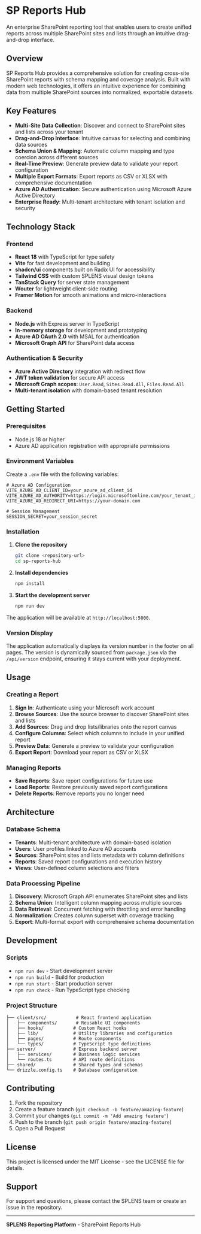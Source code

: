 # SP Reports Hub

An enterprise SharePoint reporting tool that enables users to create unified reports across multiple SharePoint sites and lists through an intuitive drag-and-drop interface.

## Overview

SP Reports Hub provides a comprehensive solution for creating cross-site SharePoint reports with schema mapping and coverage analysis. Built with modern web technologies, it offers an intuitive experience for combining data from multiple SharePoint sources into normalized, exportable datasets.

## Key Features

- **Multi-Site Data Collection**: Discover and connect to SharePoint sites and lists across your tenant
- **Drag-and-Drop Interface**: Intuitive canvas for selecting and combining data sources
- **Schema Union & Mapping**: Automatic column mapping and type coercion across different sources
- **Real-Time Preview**: Generate preview data to validate your report configuration
- **Multiple Export Formats**: Export reports as CSV or XLSX with comprehensive documentation
- **Azure AD Authentication**: Secure authentication using Microsoft Azure Active Directory
- **Enterprise Ready**: Multi-tenant architecture with tenant isolation and security

## Technology Stack

### Frontend
- **React 18** with TypeScript for type safety
- **Vite** for fast development and building
- **shadcn/ui** components built on Radix UI for accessibility
- **Tailwind CSS** with custom SPLENS visual design tokens
- **TanStack Query** for server state management
- **Wouter** for lightweight client-side routing
- **Framer Motion** for smooth animations and micro-interactions

### Backend
- **Node.js** with Express server in TypeScript
- **In-memory storage** for development and prototyping
- **Azure AD OAuth 2.0** with MSAL for authentication
- **Microsoft Graph API** for SharePoint data access

### Authentication & Security
- **Azure Active Directory** integration with redirect flow
- **JWT token validation** for secure API access
- **Microsoft Graph scopes**: `User.Read`, `Sites.Read.All`, `Files.Read.All`
- **Multi-tenant isolation** with domain-based tenant resolution

## Getting Started

### Prerequisites

- Node.js 18 or higher
- Azure AD application registration with appropriate permissions

### Environment Variables

Create a `.env` file with the following variables:

```env
# Azure AD Configuration
VITE_AZURE_AD_CLIENT_ID=your_azure_ad_client_id
VITE_AZURE_AD_AUTHORITY=https://login.microsoftonline.com/your_tenant_id
VITE_AZURE_AD_REDIRECT_URI=https://your-domain.com

# Session Management
SESSION_SECRET=your_session_secret
```

### Installation

1. **Clone the repository**
   ```bash
   git clone <repository-url>
   cd sp-reports-hub
   ```

2. **Install dependencies**
   ```bash
   npm install
   ```

3. **Start the development server**
   ```bash
   npm run dev
   ```

The application will be available at `http://localhost:5000`.

### Version Display

The application automatically displays its version number in the footer on all pages. The version is dynamically sourced from `package.json` via the `/api/version` endpoint, ensuring it stays current with your deployment.

## Usage

### Creating a Report

1. **Sign In**: Authenticate using your Microsoft work account
2. **Browse Sources**: Use the source browser to discover SharePoint sites and lists
3. **Add Sources**: Drag and drop lists/libraries onto the report canvas
4. **Configure Columns**: Select which columns to include in your unified report
5. **Preview Data**: Generate a preview to validate your configuration
6. **Export Report**: Download your report as CSV or XLSX

### Managing Reports

- **Save Reports**: Save report configurations for future use
- **Load Reports**: Restore previously saved report configurations  
- **Delete Reports**: Remove reports you no longer need

## Architecture

### Database Schema

- **Tenants**: Multi-tenant architecture with domain-based isolation
- **Users**: User profiles linked to Azure AD accounts
- **Sources**: SharePoint sites and lists metadata with column definitions
- **Reports**: Saved report configurations and execution history
- **Views**: User-defined column selections and filters

### Data Processing Pipeline

1. **Discovery**: Microsoft Graph API enumerates SharePoint sites and lists
2. **Schema Union**: Intelligent column mapping across multiple sources
3. **Data Retrieval**: Concurrent fetching with throttling and error handling
4. **Normalization**: Creates column superset with coverage tracking
5. **Export**: Multi-format export with comprehensive schema documentation

## Development

### Scripts

- `npm run dev` - Start development server
- `npm run build` - Build for production  
- `npm run start` - Start production server
- `npm run check` - Run TypeScript type checking

### Project Structure

```
├── client/src/           # React frontend application
│   ├── components/       # Reusable UI components
│   ├── hooks/           # Custom React hooks
│   ├── lib/             # Utility libraries and configuration
│   ├── pages/           # Route components
│   └── types/           # TypeScript type definitions
├── server/              # Express backend server
│   ├── services/        # Business logic services
│   └── routes.ts        # API route definitions
├── shared/              # Shared types and schemas
└── drizzle.config.ts    # Database configuration
```

## Contributing

1. Fork the repository
2. Create a feature branch (`git checkout -b feature/amazing-feature`)
3. Commit your changes (`git commit -m 'Add amazing feature'`)
4. Push to the branch (`git push origin feature/amazing-feature`)
5. Open a Pull Request

## License

This project is licensed under the MIT License - see the LICENSE file for details.

## Support

For support and questions, please contact the SPLENS team or create an issue in the repository.

---

**SPLENS Reporting Platform** - SharePoint Reports Hub